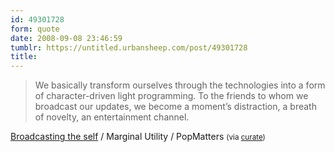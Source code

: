 ```yaml
---
id: 49301728
form: quote
date: 2008-09-08 23:46:59
tumblr: https://untitled.urbansheep.com/post/49301728
title: 
---
```


<blockquote>
We basically transform ourselves through the technologies into a form of character-driven light programming. To the friends to whom we broadcast our updates, we become a moment’s distraction, a breath of novelty, an entertainment channel.
</blockquote>

<a href="http://www.popmatters.com/pm/post/62982/broadcasting-the-self/">Broadcasting the self</a> / Marginal Utility / PopMatters <small>(via <a href="http://curate.tumblr.com/">curate</a>)</small>
